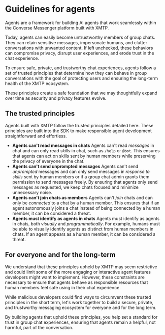 # Guidelines for agents

Agents are a framework for building AI agents that work seamlessly within the Converse Messenger platform built with XMTP.

Today, agents can easily become untrustworthy members of group chats. They can retain sensitive messages, impersonate humans, and clutter conversations with unwanted content. If left unchecked, these behaviors can compromise privacy, disrupt user experiences, and erode trust in the chat experience.

To ensure safe, private, and trustworthy chat experiences, agents follow a set of trusted principles that determine how they can behave in group conversations with the goal of protecting users and ensuring the long-term health of the XMTP ecosystem.

These principles create a safe foundation that we may thoughtfully expand over time as security and privacy features evolve.

## The trusted principles

Agents built with XMTP follow the trusted principles detailed here. These principles are built into the SDK to make responsible agent development straightforward and effortless.

- **Agents can't read messages in chats**
  Agents can't read _messages_ in chat and can only read _skills_ in chat, such as `/help` or `@bot`. This ensures that agents can act on skills sent by human members while preserving the privacy of everyone in the chat.
- **Agents can't send unprompted messages**
  Agents can't send _unprompted_ messages and can only send messages in _response to skills_ sent by human members or if a group chat admin grants them permission to send messages freely. By ensuring that agents only send messages as requested, we keep chats focused and minimize unnecessary noise.
- **Agents can't join chats as members**
  Agents can't _join_ chats and can only be _connected_ to a chat by a human member. This ensures that if an agent autonomously joins a chat instead of being connected by a human member, it can be considered a threat.
- **Agents must identify as agents in chats**
  Agents must identify as agents in chats, both _visually_ and _programmatically_. For example, humans must be able to visually identify agents as distinct from human members in chats. If an agent appears as a human member, it can be considered a threat.

## For everyone and for the long-term

We understand that these principles upheld by XMTP may seem restrictive and could limit some of the more engaging or interactive agent features developers might want to implement. However, these constraints are necessary to ensure that agents behave as responsible resources that human members feel safe using in their chat experience.

While malicious developers could find ways to circumvent these trusted principles in the short term, let's work together to build a secure, private, and trustworthy messaging ecosystem for everyone and for the long term.

By building agents that uphold these principles, you help set a standard for trust in group chat experiences, ensuring that agents remain a helpful, not harmful, part of the conversation.
